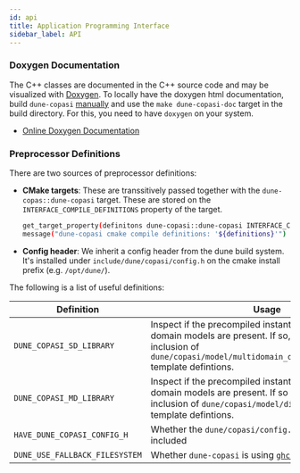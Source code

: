 ```yaml
---
id: api
title: Application Programming Interface
sidebar_label: API
---
```


### Doxygen Documentation

The C++ classes are documented in the C++ source code and may be visualized with
[Doxygen](https://www.doxygen.nl/index.html). To locally have the doxygen html
documentation, build `dune-copasi` [manually](install_use.md) and use the
`make dune-copasi-doc` target in the build directory. For this, you need to
have `doxygen` on your system.

* [Online Doxygen Documentation](pathname://./doxygen/index.html)

### Preprocessor Definitions

There are two sources of preprocessor definitions:

* **CMake targets**: These are transsitively passed together with the `dune-copas::dune-copasi` target.
  These are stored on the `INTERFACE_COMPILE_DEFINITIONS` property of the target.

  ```bash title="CMakeLists.txt"
  get_target_property(definitons dune-copasi::dune-copasi INTERFACE_COMPILE_DEFINITIONS)
  message("dune-copasi cmake compile definitions: '${definitions}'")
  ```

* **Config header**: We inherit a config header from the dune build system. It's installed under
  `include/dune/copasi/config.h` on the cmake install prefix (e.g. `/opt/dune/`).

The following is a list of useful definitions:

| Definition | Usage |
| ---------| -------------- |
| `DUNE_COPASI_SD_LIBRARY` | Inspect if the precompiled instantiations for single domain models are present. If so, you may skip inclusion of `dune/copasi/model/multidomain_diffusion_reaction.cc` template defintions.
| `DUNE_COPASI_MD_LIBRARY` | Inspect if the precompiled instantiations for multiple domain models are present. If so If so, you may skip inclusion of `dune/copasi/model/diffusion_reaction.cc` template defintions.
| `HAVE_DUNE_COPASI_CONFIG_H` | Whether the `dune/copasi/config.h` header must be included
| `DUNE_USE_FALLBACK_FILESYSTEM` | Whether `dune-copasi` is using [`ghc::filesystem`](https://github.com/gulrak/filesystem)
